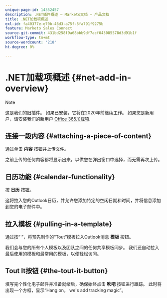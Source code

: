 ```yaml
---
unique-page-id: 14352457
description: .NET插件概述 — Marketo文档 — 产品文档
title: .NET加载项概述
exl-id: fa40377e-e70b-46d3-a75f-5fa791f9275b
feature: Marketo Sales Connect
source-git-commit: 431bd258f9a68bbb9df7acf043085578d3d91b1f
workflow-type: tm+mt
source-wordcount: '218'
ht-degree: 0%

---
```


# .NET加载项概述 {#net-add-in-overview}

>[!NOTE]
>
>这是我们的旧插件。 如果已安装，它将在2020年前继续工作。 如果您是新用户，请安装我们的新用户 [Office 365加载项](https://s3.amazonaws.com/tout-user-store/outlook-mac/assets/install_tout_add-in_outlook_mac.pdf).

## 连接一段内容 {#attaching-a-piece-of-content}

通过单击 **内容** 按钮并上传文件。

之前上传的任何内容都将显示出来，以供您在弹出窗口中选择，而无需再次上传。

## 日历功能 {#calendar-functionality}

按 **日历** 按钮。

这将拉入您的Outlook日历，并允许您添加特定的空闲日期和时间，并将信息添加到您的电子邮件中。

## 拉入模板 {#pulling-in-a-template}

通过按“ ”，将预先制作的“Tout”模板拉入Outlook消息 **模板** 按钮。

我们会与您的所有个人模板以及团队之间的任何共享模板同步。 我们还自动拉入最后使用的模板和最常用的模板，以便轻松访问。

## Tout It按钮 {#the-tout-it-button}

填写完个性化电子邮件并准备就绪后，确保始终点击 **吹吧** 按钮进行跟踪。 此时将出现一个方框，显示“Hang on， we&#39;s add tracking magic”。
